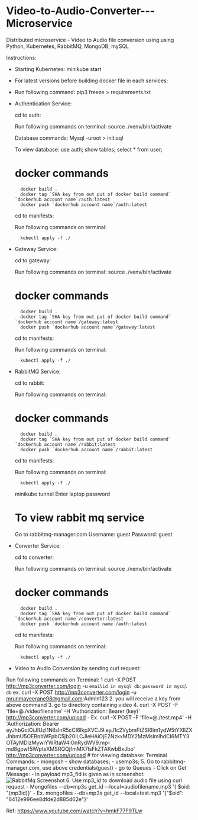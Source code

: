 # Video-to-Audio-Converter---Microservice
Distributed microservice  - Video to Audio file conversion using  using Python, Kubernetes, RabbitMQ, MongoDB, mySQL


Instructions:

- Starting Kubernetes: minikube start
- For latest versions before building docker file in each services:
- Run following command:
   pip3 freeze > requirements.txt

- Authentication Service:

	cd to auth:

	Run following commands on terminal:
		source ./venv/bin/activate

	Database commands:
		Mysql -uroot > init.sql

	To view database:
		use auth;
		show tables;
		select * from user;

	# docker commands
		docker build .
		docker tag `SHA key from out put of docker build command` `dockerhub account name`/auth:latest
		docker push `dockerhub account name`/auth:latest

	cd to manifests:

	Run following commands on terminal:

		kubectl apply -f ./

 
- Gateway Service:

	cd to gateway:

	Run following commands on terminal:
		source ./venv/bin/activate
	# docker commands
		docker build .
		docker tag `SHA key from out put of docker build command` `dockerhub account name`/gateway:latest
		docker push `dockerhub account name`/gateway:latest

	cd to manifests:

	Run following commands on terminal:

		kubectl apply -f ./

- RabbitMQ Service:

	cd to rabbit:

	Run following commands on terminal:

	# docker commands
		docker build .
		docker tag `SHA key from out put of docker build command` `dockerhub account name`/rabbit:latest
		docker push `dockerhub account name`/rabbit:latest

	cd to manifests:

	Run following commands on terminal:

		kubectl apply -f ./


	minikube tunnel
	Enter laptop password
	# To view rabbit mq service

	Go to rabbitmq-manager.com
		Username: guest
		Password: guest


- Converter Service:

	cd to converter:

	Run following commands on terminal:
		source ./venv/bin/activate
	# docker commands
		docker build .
		docker tag `SHA key from out put of docker build command` `dockerhub account name`/converter:latest
		docker push `dockerhub account name`/auth:latest

	cd to manifests:

	Run following commands on terminal:

		kubectl apply -f ./



- Video to Audio Conversion by sending curl request:

Run following commands on Terminal:
    1 curl -X POST http://mp3converter.com/login -u `emailid in mysql db`: `password in mysql db`
      ex. curl -X POST http://mp3converter.com/login -u mrunmayeerane98@gmail.com:Admin123
    2. you will receive a key from above command 
    3. go to directory containing video
    4. curl -X POST -F 'file=@./videofilename' -H 'Authorization: Bearer (key)' http://mp3converter.com/upload
    - Ex. curl -X POST -F 'file=@./test.mp4' -H 'Authorization: Bearer eyJhbGciOiJIUzI1NiIsInR5cCI6IkpXVCJ9.eyJ1c2VybmFtZSI6Im1ydW5tYXllZXJhbmU5OEBnbWFpbC5jb20iLCJleHAiOjE2NzkxMDY2MzMsImlhdCI6MTY3OTAyMDIzMywiYWRtaW4iOnRydWV9.mp-md8gpwf5lWptsXMSRQQjfmMX7lsFkZTAKwbBxJbo' http://mp3converter.com/upload
	# for viewing database:
	Terminal Commands:
    - mongosh
    - show databases;
    - usemp3s;
	5. Go to rabbitmq-manager.com, use above credentials(guest)
		- go to Queues
		- Click on Get Message:
		- in payload mp3_fid is given as in screenshot:
    ![RabbitMq Screenshot](ss.jpg)
	6. Use mp3_id to download audio file using curl request
		- Mongofiles --db=mp3s get_id --local=audiofilename.mp3 '{ $oid: "(mp3id)}'
		- Ex. mongofiles --db=mp3s get_id --local=test.mp3 '{"$oid": "6412e996ee8dfde2d885d62e"}' 


Ref: https://www.youtube.com/watch?v=hmkF77F9TLw



